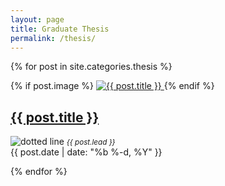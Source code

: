 ```yaml
---
layout: page
title: Graduate Thesis
permalink: /thesis/
---
```


{% for post in site.categories.thesis %}
    
<div class="post-list">
	    {% if post.image %}
	    	<a class="post-link post-image" href="{{ post.url | prepend: site.baseurl }}">
	      		<img src="{{ post.image | prepend: site.baseurl }}" alt="{{ post.title }}" title="{{ post.title }}">
      		</a>
	  	{% endif %}
<h2>
<a class="post-link" href="{{ post.url | prepend: site.baseurl }}">{{ post.title }}</a>
</h2>
<img src="../images/dottedline.png" alt="dotted line" />
<em><small>{{ post.lead }}</small></em>
<br />
<span class="post-meta">{{ post.date | date: "%b %-d, %Y" }}&nbsp;</span>
</div>
      
{% endfor %}